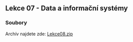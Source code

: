 Lekce 07 - Data a informační systémy
------------------------------------

### Soubory

Archív najdete zde: [Lekce08.zip](/data/2019-jaro/java2/Lekce08.zip)


